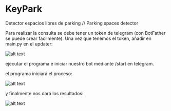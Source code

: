 # KeyPark
Detector espacios libres de parking // Parking spaces detector 

Para realizar la consulta se debe tener un token de telegram (con BotFather se puede crear facilmente).
Una vez que tenemos el token, añadir en main.py en el updater:

![alt text](https://i.imgur.com/7JESbl5.jpg)

ejecutar el programa e iniciar nuestro bot mediante /start en telegram.

el programa iniciará el proceso:

![alt text](https://i.imgur.com/L0r5xCK.jpg)

y finalmente nos dará los resultados:

![alt text](https://i.imgur.com/Yy2sAd5.jpg)


